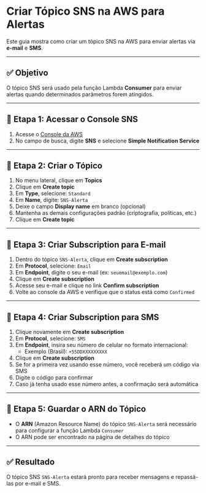 
# Criar Tópico SNS na AWS para Alertas

Este guia mostra como criar um tópico SNS na AWS para enviar alertas via **e-mail** e **SMS**.

---

## ✅ Objetivo

O tópico SNS será usado pela função Lambda **Consumer** para enviar alertas quando determinados parâmetros forem atingidos.

---

## 🔹 Etapa 1: Acessar o Console SNS

1. Acesse o [Console da AWS](https://console.aws.amazon.com/)
2. No campo de busca, digite **SNS** e selecione **Simple Notification Service**

---

## 🔹 Etapa 2: Criar o Tópico

1. No menu lateral, clique em **Topics**
2. Clique em **Create topic**
3. Em **Type**, selecione: `Standard`
4. Em **Name**, digite: `SNS-Alerta`
5. Deixe o campo **Display name** em branco (opcional)
6. Mantenha as demais configurações padrão (criptografia, políticas, etc.)
7. Clique em **Create topic**

---

## 🔹 Etapa 3: Criar Subscription para E-mail

1. Dentro do tópico `SNS-Alerta`, clique em **Create subscription**
2. Em **Protocol**, selecione: `Email`
3. Em **Endpoint**, digite o seu e-mail (ex: `seuemail@exemplo.com`)
4. Clique em **Create subscription**
5. Acesse seu e-mail e clique no link **Confirm subscription**
6. Volte ao console da AWS e verifique que o status está como `Confirmed`

---

## 🔹 Etapa 4: Criar Subscription para SMS

1. Clique novamente em **Create subscription**
2. Em **Protocol**, selecione: `SMS`
3. Em **Endpoint**, insira seu número de celular no formato internacional:
   - Exemplo (Brasil): `+55DDXXXXXXXXX`
4. Clique em **Create subscription**
5. Se for a primeira vez usando esse número, você receberá um código via SMS
6. Digite o código para confirmar
7. Caso já tenha usado esse número antes, a confirmação será automática

---

## 🔹 Etapa 5: Guardar o ARN do Tópico

- O **ARN** (Amazon Resource Name) do tópico `SNS-Alerta` será necessário para configurar a função Lambda `Consumer`
- O ARN pode ser encontrado na página de detalhes do tópico

---

## ✅ Resultado

O tópico SNS `SNS-Alerta` estará pronto para receber mensagens e repassá-las por e-mail e SMS.
